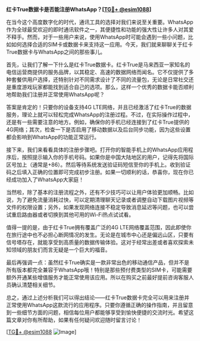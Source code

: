 **红卡True数据卡是否能注册WhatsApp？[[TG💪+ @esim1088](https://t.me/s/esim1088)]**

在当今这个高度数字化的时代，通讯工具的选择对我们来说至关重要。WhatsApp作为全球最受欢迎的即时通讯软件之一，其便捷性和功能的强大性让许多人对其爱不释手。然而，对于一些用户来说，使用WhatsApp时可能会遇到一些小问题，比如如何选择合适的SIM卡或数据卡来支持这一应用。今天，我们就来聊聊关于红卡True数据卡与WhatsApp之间的那些事儿。

首先，让我们了解一下什么是红卡True数据卡。红卡True是马来西亚一家知名的电信运营商提供的服务品牌，以其稳定、高速的数据网络而闻名。它不仅提供了多种套餐供用户选择，还特别针对不同需求设计了不同的流量包，无论是日常社交还是重度游戏玩家都能找到适合自己的选项。那么，这样一个优秀的数据卡能否顺利地帮助我们注册并正常使用WhatsApp呢？

答案是肯定的！只要你的设备支持4G LTE网络，并且已经激活了红卡True的数据服务，理论上就可以轻松完成WhatsApp的注册过程。不过，在实际操作过程中，还是有一些需要注意的地方。例如，确保你的手机已经连接到了红卡True提供的4G网络；其次，检查一下是否启用了移动数据以及后台同步功能，因为这些设置都会影响到WhatsApp的功能正常运行。

接下来，我们来看看具体的注册步骤吧。打开你的智能手机上的WhatsApp应用程序后，按照提示输入你的手机号码。如果你是中国大陆地区的用户，记得先将国际区号加上（通常是+86）。然后等待系统发送验证码短信至你的手机上。收到验证码之后填入正确的位置即可完成初步注册。如果一切顺利的话，恭喜你，现在你已经成功加入了WhatsApp大家庭！

当然啦，除了基本的注册流程之外，还有不少技巧可以让用户体验更加顺畅。比如说，为了避免流量消耗过快，可以定期清理聊天记录或者调整自动下载图片视频等文件的权限设置；另外，如果发现网络连接不稳定导致消息延迟等问题，也可以尝试重启路由器或者切换到其他可用的Wi-Fi热点试试看。

值得一提的是，由于红卡True拥有覆盖广泛的4G LTE网络覆盖范围，因此即使你在旅行途中也不必担心断网情况的发生。无论是在城市中心还是偏远山区，只要有信号塔存在，就能享受到高质量的数据传输体验。这对于经常出差或者喜欢探索未知领域的朋友们而言无疑是一个巨大的福音。

最后再强调一点：虽然红卡True确实是一款非常出色的移动通信产品，但并不是所有版本都完全兼容于WhatsApp哦！特别是那些预付费类型的SIM卡，可能需要额外开通某些增值服务才能正常使用该应用。所以在购买之前最好提前咨询客服人员确认清楚相关细节。

总之，通过上述分析我们可以得出结论——红卡True数据卡完全可以用来注册并正常使用WhatsApp这款流行的应用程序。只要你遵循正确的操作指南，并且留意到一些细节方面的问题，相信每位用户都能够享受到愉快便捷的交流时光。希望这篇文章对你有所帮助，如果有任何疑问欢迎随时留言讨论！

[[TG💪+ @esim1088](https://t.me/s/esim1088) ![Image](https://i.postimg.cc/4NQfJmqS/Snipaste-2025-05-13-00-14-12.png)]